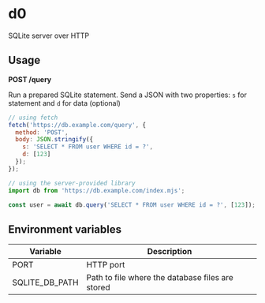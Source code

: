 # d0

SQLite server over HTTP

## Usage

**POST /query**

Run a prepared SQLite statement.
Send a JSON with two properties: `s` for statement and `d` for data (optional)

```js
// using fetch
fetch('https://db.example.com/query', {
  method: 'POST',
  body: JSON.stringify({
    s: 'SELECT * FROM user WHERE id = ?',
    d: [123]
  });
});

// using the server-provided library
import db from 'https://db.example.com/index.mjs';

const user = await db.query('SELECT * FROM user WHERE id = ?', [123]);
```

## Environment variables

| Variable       | Description                                       |
|-|-|
| PORT           | HTTP port                                         |
| SQLITE_DB_PATH | Path to file where the database files are stored  |